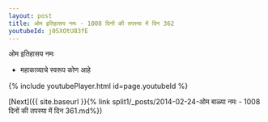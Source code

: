 ```yaml
---
layout: post
title: ओम इतिहासय नमः - 1008 दिनों की तपस्या में दिन 362
youtubeId: j05XOtU83fE
---
```

 
 
 ओम इतिहासय नमः  
 
 -  महाकाव्याचे स्वरूप कोण आहे 
 
  
 
  
 
 
 
 
 
 


{% include youtubePlayer.html id=page.youtubeId %}
 
[Next]({{ site.baseurl }}{% link  split1/_posts/2014-02-24-ओम बाळ्या नमः - 1008 दिनों की तपस्या में दिन 361.md%})
 

